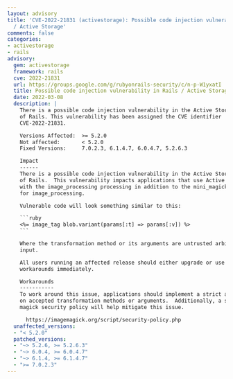```yaml
---
layout: advisory
title: 'CVE-2022-21831 (activestorage): Possible code injection vulnerability in Rails
  / Active Storage'
comments: false
categories:
- activestorage
- rails
advisory:
  gem: activestorage
  framework: rails
  cve: 2022-21831
  url: https://groups.google.com/g/rubyonrails-security/c/n-p-W1yxatI
  title: Possible code injection vulnerability in Rails / Active Storage
  date: 2022-03-08
  description: |
    There is a possible code injection vulnerability in the Active Storage module
    of Rails. This vulnerability has been assigned the CVE identifier
    CVE-2022-21831.

    Versions Affected:  >= 5.2.0
    Not affected:       < 5.2.0
    Fixed Versions:     7.0.2.3, 6.1.4.7, 6.0.4.7, 5.2.6.3

    Impact
    ------
    There is a possible code injection vulnerability in the Active Storage module
    of Rails.  This vulnerability impacts applications that use Active Storage
    with the image_processing processing in addition to the mini_magick back end
    for image_processing.

    Vulnerable code will look something similar to this:

    ```ruby
    <%= image_tag blob.variant(params[:t] => params[:v]) %>
    ```

    Where the transformation method or its arguments are untrusted arbitrary
    input.

    All users running an affected release should either upgrade or use one of the
    workarounds immediately.

    Workarounds
    -----------
    To work around this issue, applications should implement a strict allow-list
    on accepted transformation methods or arguments.  Additionally, a strict image
    magick security policy will help mitigate this issue.

      https://imagemagick.org/script/security-policy.php
  unaffected_versions:
  - "< 5.2.0"
  patched_versions:
  - "~> 5.2.6, >= 5.2.6.3"
  - "~> 6.0.4, >= 6.0.4.7"
  - "~> 6.1.4, >= 6.1.4.7"
  - ">= 7.0.2.3"
---
```

